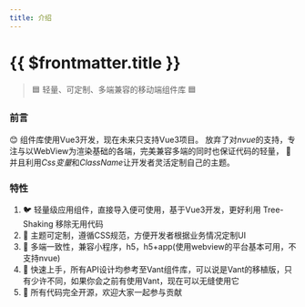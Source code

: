 ```yaml
---
title: 介绍
---
```


# {{ $frontmatter.title }}

> :blue_square: 轻量、可定制、多端兼容的移动端组件库 🟦

### 前言
:blush:
组件库使用Vue3开发，现在未来只支持Vue3项目。
放弃了对*nvue*的支持，专注与以WebView为渲染基础的各端，完美兼容多端的同时也保证代码的轻量，
🎨 并且利用*Css变量*和*ClassName*让开发者灵活定制自己的主题。


### 特性

1. :bird: 轻量级应用组件，直接导入便可使用，基于Vue3开发，更好利用 Tree-Shaking 移除无用代码
2. 🧮 主题可定制，遵循CSS规范，方便开发者根据业务情况定制UI
3. :cake: 多端一致性，兼容小程序，h5，h5+app(使用webview的平台基本可用，不支持nvue)
4. :apple: 快速上手，所有API设计均参考至Vant组件库，可以说是Vant的移植版，只有少许不同，如果你会之前有使用Vant，现在可以无缝使用它
5. :basketball: 所有代码完全开源，欢迎大家一起参与贡献
